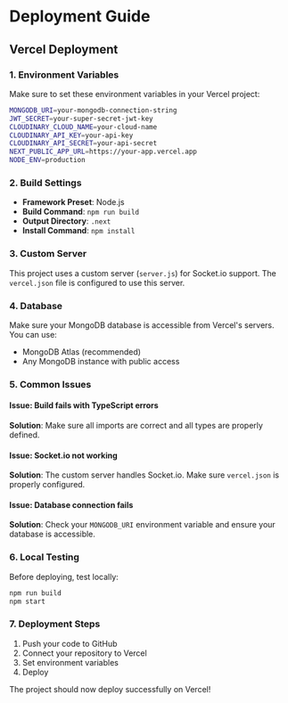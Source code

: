 # Deployment Guide

## Vercel Deployment

### 1. Environment Variables
Make sure to set these environment variables in your Vercel project:

```bash
MONGODB_URI=your-mongodb-connection-string
JWT_SECRET=your-super-secret-jwt-key
CLOUDINARY_CLOUD_NAME=your-cloud-name
CLOUDINARY_API_KEY=your-api-key
CLOUDINARY_API_SECRET=your-api-secret
NEXT_PUBLIC_APP_URL=https://your-app.vercel.app
NODE_ENV=production
```

### 2. Build Settings
- **Framework Preset**: Node.js
- **Build Command**: `npm run build`
- **Output Directory**: `.next`
- **Install Command**: `npm install`

### 3. Custom Server
This project uses a custom server (`server.js`) for Socket.io support. The `vercel.json` file is configured to use this server.

### 4. Database
Make sure your MongoDB database is accessible from Vercel's servers. You can use:
- MongoDB Atlas (recommended)
- Any MongoDB instance with public access

### 5. Common Issues

#### Issue: Build fails with TypeScript errors
**Solution**: Make sure all imports are correct and all types are properly defined.

#### Issue: Socket.io not working
**Solution**: The custom server handles Socket.io. Make sure `vercel.json` is properly configured.

#### Issue: Database connection fails
**Solution**: Check your `MONGODB_URI` environment variable and ensure your database is accessible.

### 6. Local Testing
Before deploying, test locally:
```bash
npm run build
npm start
```

### 7. Deployment Steps
1. Push your code to GitHub
2. Connect your repository to Vercel
3. Set environment variables
4. Deploy

The project should now deploy successfully on Vercel! 